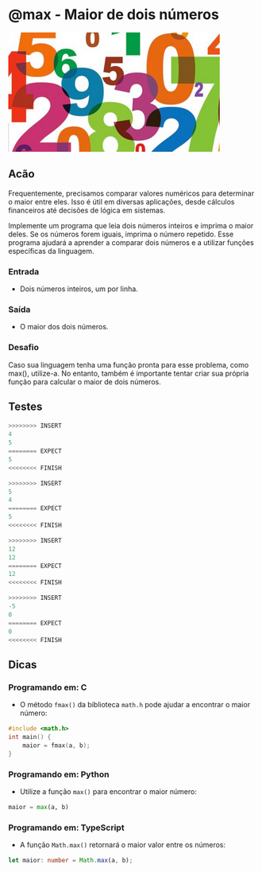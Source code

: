 # @max - Maior de dois números

![abs](cover.jpg)

## Acão

Frequentemente, precisamos comparar valores numéricos para determinar o maior entre eles. Isso é útil em diversas aplicações, desde cálculos financeiros até decisões de lógica em sistemas.

Implemente um programa que leia dois números inteiros e imprima o maior deles. Se os números forem iguais, imprima o número repetido. Esse programa ajudará a aprender a comparar dois números e a utilizar funções específicas da linguagem.

### Entrada

- Dois números inteiros, um por linha.

### Saída

- O maior dos dois números.

### Desafio

Caso sua linguagem tenha uma função pronta para esse problema, como max(), utilize-a. No entanto, também é importante tentar criar sua própria função para calcular o maior de dois números.

## Testes

```py
>>>>>>>> INSERT
4
5
======== EXPECT
5
<<<<<<<< FINISH
```

```py
>>>>>>>> INSERT
5
4
======== EXPECT
5
<<<<<<<< FINISH
```

```py
>>>>>>>> INSERT
12
12
======== EXPECT
12
<<<<<<<< FINISH
```

```py
>>>>>>>> INSERT
-5
0
======== EXPECT
0
<<<<<<<< FINISH

```

## Dicas

### Programando em: C

- O método `fmax()` da biblioteca `math.h` pode ajudar a encontrar o maior número:

```c
#include <math.h>
int main() {
    maior = fmax(a, b);
}
```

### Programando em: Python

- Utilize a função `max()` para encontrar o maior número:

```py
maior = max(a, b)
```

### Programando em: TypeScript

- A função `Math.max()` retornará o maior valor entre os números:

```ts
let maior: number = Math.max(a, b);
```
